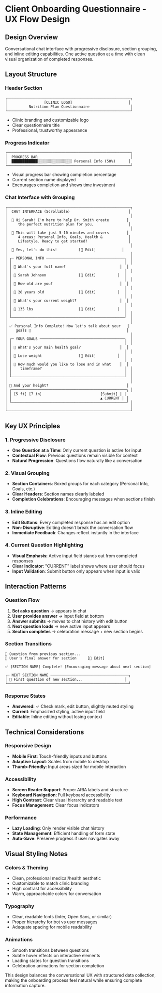 # Client Onboarding Questionnaire - UX Flow Design

## Design Overview
Conversational chat interface with progressive disclosure, section grouping, and inline editing capabilities. One active question at a time with clean visual organization of completed responses.

## Layout Structure

### Header Section
```
┌─────────────────────────────────────────────────────────┐
│                 [CLINIC LOGO]                          │
│          Nutrition Plan Questionnaire                   │
└─────────────────────────────────────────────────────────┘
```
- Clinic branding and customizable logo
- Clear questionnaire title
- Professional, trustworthy appearance

### Progress Indicator
```
┌─────────────────────────────────────────────────────────┐
│  PROGRESS BAR                                           │
│  ████████████░░░░░░░░░░░░░░░░ Personal Info (50%)      │
└─────────────────────────────────────────────────────────┘
```
- Visual progress bar showing completion percentage
- Current section name displayed
- Encourages completion and shows time investment

### Chat Interface with Grouping
```
┌─────────────────────────────────────────────────────────┐
│  CHAT INTERFACE (Scrollable)                           │
│                                                         │
│  🤖 Hi Sarah! I'm here to help Dr. Smith create        │
│     the perfect nutrition plan for you.                │
│                                                         │
│  🤖 This will take just 5-10 minutes and covers        │
│     4 areas: Personal Info, Goals, Health &            │
│     Lifestyle. Ready to get started?                   │
│                                                         │
│  👤 Yes, let's do this!          [📝 Edit]            │
│                                                         │
│ ┌─ PERSONAL INFO ────────────────────────────────────┐  │
│ │                                                    │  │
│ │ 🤖 What's your full name?                         │  │
│ │                                                    │  │
│ │ 👤 Sarah Johnson               [📝 Edit]          │  │
│ │                                                    │  │
│ │ 🤖 How old are you?                               │  │
│ │                                                    │  │
│ │ 👤 28 years old                [📝 Edit]          │  │
│ │                                                    │  │
│ │ 🤖 What's your current weight?                    │  │
│ │                                                    │  │
│ │ 👤 135 lbs                     [📝 Edit]          │  │
│ │                                                    │  │
│ └────────────────────────────────────────────────────┘  │
│                                                         │
│ ✅ Personal Info Complete! Now let's talk about your   │
│    goals 💪                                            │
│                                                         │
│ ┌─ YOUR GOALS ───────────────────────────────────────┐  │
│ │                                                    │  │
│ │ 🤖 What's your main health goal?                  │  │
│ │                                                    │  │
│ │ 👤 Lose weight                 [📝 Edit]          │  │
│ │                                                    │  │
│ │ 🤖 How much would you like to lose and in what    │  │
│ │    timeframe?                                      │  │
│ │                                                    │  │
│ └────────────────────────────────────────────────────┘  │
│                                                         │
│ 🤖 And your height?                                    │
│ ┌─────────────────────────────────────────────────────┐ │
│ │ [5 ft] [7 in]                           [Submit] │ │
│ │                                         ▲ CURRENT │ │
│ └─────────────────────────────────────────────────────┘ │
│                                                         │
└─────────────────────────────────────────────────────────┘
```

## Key UX Principles

### 1. Progressive Disclosure
- **One Question at a Time**: Only current question is active for input
- **Contextual Flow**: Previous questions remain visible for context
- **Natural Progression**: Questions flow naturally like a conversation

### 2. Visual Grouping
- **Section Containers**: Boxed groups for each category (Personal Info, Goals, etc.)
- **Clear Headers**: Section names clearly labeled
- **Completion Celebrations**: Encouraging messages when sections finish

### 3. Inline Editing
- **Edit Buttons**: Every completed response has an edit option
- **Non-Disruptive**: Editing doesn't break the conversation flow
- **Immediate Feedback**: Changes reflect instantly in the interface

### 4. Current Question Highlighting
- **Visual Emphasis**: Active input field stands out from completed responses
- **Clear Indicator**: "CURRENT" label shows where user should focus
- **Input Validation**: Submit button only appears when input is valid

## Interaction Patterns

### Question Flow
1. **Bot asks question** → appears in chat
2. **User provides answer** → input field at bottom
3. **Answer submits** → moves to chat history with edit button
4. **Next question loads** → new active input appears
5. **Section completes** → celebration message + new section begins

### Section Transitions
```
🤖 Question from previous section...
👤 User's final answer for section     [📝 Edit]

✅ [SECTION NAME] Complete! [Encouraging message about next section]

┌─ NEXT SECTION NAME ────────────────────────────────────┐
│ 🤖 First question of new section...                   │
└────────────────────────────────────────────────────────┘
```

### Response States
- **Answered**: ✓ Check mark, edit button, slightly muted styling
- **Current**: Emphasized styling, active input field
- **Editable**: Inline editing without losing context

## Technical Considerations

### Responsive Design
- **Mobile First**: Touch-friendly inputs and buttons
- **Adaptive Layout**: Scales from mobile to desktop
- **Thumb-Friendly**: Input areas sized for mobile interaction

### Accessibility
- **Screen Reader Support**: Proper ARIA labels and structure
- **Keyboard Navigation**: Full keyboard accessibility
- **High Contrast**: Clear visual hierarchy and readable text
- **Focus Management**: Clear focus indicators

### Performance
- **Lazy Loading**: Only render visible chat history
- **State Management**: Efficient handling of form state
- **Auto-Save**: Preserve progress if user navigates away

## Visual Styling Notes

### Colors & Theming
- Clean, professional medical/health aesthetic
- Customizable to match clinic branding
- High contrast for accessibility
- Warm, approachable colors for conversation

### Typography
- Clear, readable fonts (Inter, Open Sans, or similar)
- Proper hierarchy for bot vs user messages
- Adequate spacing for mobile readability

### Animations
- Smooth transitions between questions
- Subtle hover effects on interactive elements
- Loading states for question transitions
- Celebration animations for section completion

This design balances the conversational UX with structured data collection, making the onboarding process feel natural while ensuring complete information capture.
